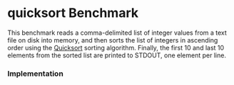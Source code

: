 # quicksort Benchmark

This benchmark reads a comma-delimited list of integer values from a text file on disk into memory, and then sorts the list of integers in ascending order using the [Quicksort](https://en.wikipedia.org/wiki/Quicksort) sorting algorithm. Finally, the first 10 and last 10 elements from the sorted list are printed to STDOUT, one element per line.


### Implementation

